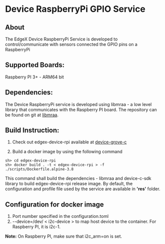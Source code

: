 # Device RaspberryPi GPIO Service

## About
The EdgeX Device RaspberryPi Service is developed to control/communicate with sensors connected the GPIO pins on a RaspberryPi

## Supported Boards:
Raspberry PI 3+ - ARM64 bit

## Dependencies:
The Device RaspberryPi service is developed using libmraa - a low level library that communicates with the Raspberry PI board.
The repository can be found on git at [libmraa](https://github.com/intel-iot-devkit/mraa). 

## Build Instruction:

1. Check out edgex-device-rpi available at [device-grove-c](https://github.com/mhall119/edgex-device-rpi)

2. Build a docker image by using the following command
```
sh> cd edgex-device-rpi
sh> docker build . -t < edgex-device-rpi > -f ./scripts/Dockerfile.alpine-3.8

```
This command shall build the dependencies - libmraa and device-c-sdk library to build edgex-device-rpi release image.
By default, the configuration and profile file used by the service are available in __'res'__ folder.

## Configuration for docker image
1. Port number specified in the configuration.toml
2. --device=/dev/ < i2c-device > to map host device to the container. For Raspberry PI, it is i2c-1.

**Note:** On Raspberry PI, make sure that i2c_arm=on is set.













